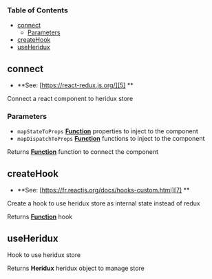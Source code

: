<!-- Generated by documentation.js. Update this documentation by updating the source code. -->

### Table of Contents

-   [connect][1]
    -   [Parameters][2]
-   [createHook][3]
-   [useHeridux][4]

## connect

-   **See: [https://react-redux.js.org/][5]
    **

Connect a react component to heridux store

### Parameters

-   `mapStateToProps` **[Function][6]** properties to inject to the component
-   `mapDispatchToProps` **[Function][6]** functions to inject to the component

Returns **[Function][6]** function to connect the component

## createHook

-   **See: [https://fr.reactjs.org/docs/hooks-custom.html][7]
    **

Create a hook to use heridux store as internal state instead of redux

Returns **[Function][6]** hook

## useHeridux

Hook to use heridux store

Returns **Heridux** heridux object to manage store

[1]: #connect

[2]: #parameters

[3]: #createhook

[4]: #useheridux

[5]: https://react-redux.js.org/

[6]: https://developer.mozilla.org/docs/Web/JavaScript/Reference/Statements/function

[7]: https://fr.reactjs.org/docs/hooks-custom.html
